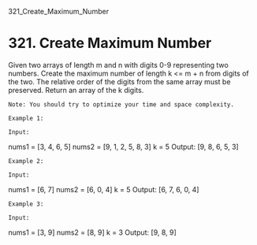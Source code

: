 321_Create_Maximum_Number
# 321. Create Maximum Number

Given two arrays of length m and n with digits 0-9
        representing two numbers. Create the maximum number of length k <= m + n
        from digits of the two. The relative order of the digits from the same array must be
        preserved. Return an array of the k digits.

    Note: You should try to optimize your time and space complexity.

    Example 1:

    Input:
nums1 = [3, 4, 6, 5]
nums2 = [9, 1, 2, 5, 8, 3]
k = 5
Output:
[9, 8, 6, 5, 3]

    Example 2:

    Input:
nums1 = [6, 7]
nums2 = [6, 0, 4]
k = 5
Output:
[6, 7, 6, 0, 4]

    Example 3:

    Input:
nums1 = [3, 9]
nums2 = [8, 9]
k = 3
Output:
[9, 8, 9]
